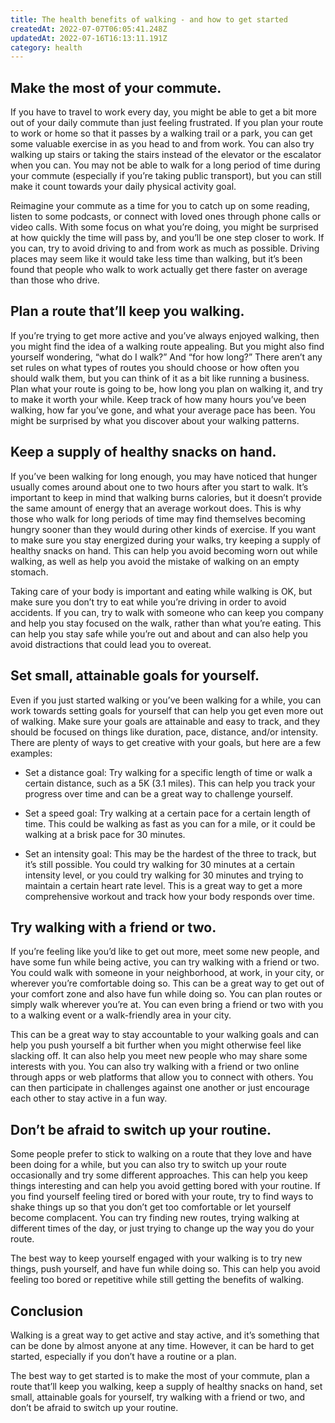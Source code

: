 ```yaml
---
title: The health benefits of walking - and how to get started
createdAt: 2022-07-07T06:05:41.248Z
updatedAt: 2022-07-16T16:13:11.191Z
category: health
---
```


## Make the most of your commute.

If you have to travel to work every day, you might be able to get a bit more out of your daily commute than just feeling frustrated. If you plan your route to work or home so that it passes by a walking trail or a park, you can get some valuable exercise in as you head to and from work. You can also try walking up stairs or taking the stairs instead of the elevator or the escalator when you can. You may not be able to walk for a long period of time during your commute (especially if you’re taking public transport), but you can still make it count towards your daily physical activity goal.

Reimagine your commute as a time for you to catch up on some reading, listen to some podcasts, or connect with loved ones through phone calls or video calls. With some focus on what you’re doing, you might be surprised at how quickly the time will pass by, and you’ll be one step closer to work. If you can, try to avoid driving to and from work as much as possible. Driving places may seem like it would take less time than walking, but it’s been found that people who walk to work actually get there faster on average than those who drive.

## Plan a route that’ll keep you walking.

If you’re trying to get more active and you’ve always enjoyed walking, then you might find the idea of a walking route appealing. But you might also find yourself wondering, “what do I walk?” And “for how long?” There aren’t any set rules on what types of routes you should choose or how often you should walk them, but you can think of it as a bit like running a business. Plan what your route is going to be, how long you plan on walking it, and try to make it worth your while. Keep track of how many hours you’ve been walking, how far you’ve gone, and what your average pace has been. You might be surprised by what you discover about your walking patterns.

## Keep a supply of healthy snacks on hand.

If you’ve been walking for long enough, you may have noticed that hunger usually comes around about one to two hours after you start to walk. It’s important to keep in mind that walking burns calories, but it doesn’t provide the same amount of energy that an average workout does. This is why those who walk for long periods of time may find themselves becoming hungry sooner than they would during other kinds of exercise. If you want to make sure you stay energized during your walks, try keeping a supply of healthy snacks on hand. This can help you avoid becoming worn out while walking, as well as help you avoid the mistake of walking on an empty stomach.

Taking care of your body is important and eating while walking is OK, but make sure you don’t try to eat while you’re driving in order to avoid accidents. If you can, try to walk with someone who can keep you company and help you stay focused on the walk, rather than what you’re eating. This can help you stay safe while you’re out and about and can also help you avoid distractions that could lead you to overeat.

## Set small, attainable goals for yourself.

Even if you just started walking or you’ve been walking for a while, you can work towards setting goals for yourself that can help you get even more out of walking. Make sure your goals are attainable and easy to track, and they should be focused on things like duration, pace, distance, and/or intensity. There are plenty of ways to get creative with your goals, but here are a few examples:

- Set a distance goal: Try walking for a specific length of time or walk a certain distance, such as a 5K (3.1 miles). This can help you track your progress over time and can be a great way to challenge yourself.

- Set a speed goal: Try walking at a certain pace for a certain length of time. This could be walking as fast as you can for a mile, or it could be walking at a brisk pace for 30 minutes.

- Set an intensity goal: This may be the hardest of the three to track, but it’s still possible. You could try walking for 30 minutes at a certain intensity level, or you could try walking for 30 minutes and trying to maintain a certain heart rate level. This is a great way to get a more comprehensive workout and track how your body responds over time.

## Try walking with a friend or two.

If you’re feeling like you’d like to get out more, meet some new people, and have some fun while being active, you can try walking with a friend or two. You could walk with someone in your neighborhood, at work, in your city, or wherever you’re comfortable doing so. This can be a great way to get out of your comfort zone and also have fun while doing so. You can plan routes or simply walk wherever you’re at. You can even bring a friend or two with you to a walking event or a walk-friendly area in your city.

This can be a great way to stay accountable to your walking goals and can help you push yourself a bit further when you might otherwise feel like slacking off. It can also help you meet new people who may share some interests with you. You can also try walking with a friend or two online through apps or web platforms that allow you to connect with others. You can then participate in challenges against one another or just encourage each other to stay active in a fun way.

## Don’t be afraid to switch up your routine.

Some people prefer to stick to walking on a route that they love and have been doing for a while, but you can also try to switch up your route occasionally and try some different approaches. This can help you keep things interesting and can help you avoid getting bored with your routine. If you find yourself feeling tired or bored with your route, try to find ways to shake things up so that you don’t get too comfortable or let yourself become complacent. You can try finding new routes, trying walking at different times of the day, or just trying to change up the way you do your route.

The best way to keep yourself engaged with your walking is to try new things, push yourself, and have fun while doing so. This can help you avoid feeling too bored or repetitive while still getting the benefits of walking.

## Conclusion

Walking is a great way to get active and stay active, and it’s something that can be done by almost anyone at any time. However, it can be hard to get started, especially if you don’t have a routine or a plan.

The best way to get started is to make the most of your commute, plan a route that’ll keep you walking, keep a supply of healthy snacks on hand, set small, attainable goals for yourself, try walking with a friend or two, and don’t be afraid to switch up your routine.

